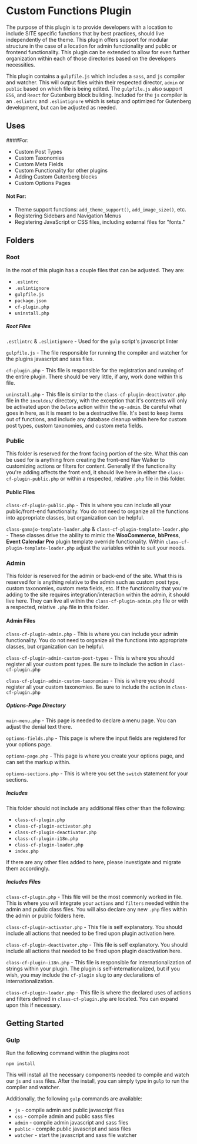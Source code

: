 # Custom Functions Plugin

The purpose of this plugin is to provide developers with a location to include SITE specific functions that by best practices, should live independently of the theme. This plugin offers support for modular structure in the case of a location for admin functionality and public or frontend functionality. This plugin can be extended to allow for even further organization within each of those directories based on the developers necessities.

This plugin contains a `gulpfile.js` which includes a `sass`, and `js` compiler and watcher. This will output files within their respected director, `admin` or `public` based on which file is being edited. The `gulpfile.js` also support `ES6`, and `React` for Gutenberg block building. Included for the `js` compiler is an `.eslintrc` and `.eslintignore` which is setup and optimized for Gutenberg development, but can be adjusted as needed.

## Uses
 
####For:

* Custom Post Types
* Custom Taxonomies
* Custom Meta Fields
* Custom Functionality for other plugins
* Adding Custom Gutenberg blocks
* Custom Options Pages

#### Not For:
* Theme support functions: `add_theme_support()`, `add_image_size()`, etc.
* Registering Sidebars and Navigation Menus
* Registering JavaScript or CSS files, including external files for "fonts."

## Folders

### Root
In the root of this plugin has a couple files that can be adjusted. They are:
* `.eslintrc`
* `.eslintignore`
* `gulpfile.js`
* `package.json`
* `cf-plugin.php`
* `uninstall.php`

##### Root Files
`.estlintrc` & `.eslintignore` - Used for the `gulp` script's javascript linter

`gulpfile.js` - The file responsible for running the compiler and watcher for the plugins javascript and sass files.

`cf-plugin.php` - This file is responsible for the registration and running of the entire plugin. There should be very little, if any, work done within this file.

`uninstall.php` - This file is similar to the `class-cf-plugin-deactivator.php` file in the `inculdes/` directory, with the exception that it's contents will only be activated upon the `Delete` action within the `wp-admin`. Be careful what goes in here, as it is meant to be a destructive file. It's best to keep items out of functions, and include any database cleanup within here for custom post types, custom taxonomies, and custom meta fields.

### Public
This folder is reserved for the front facing portion of the site. What this can be used for is anything from creating the front-end Nav Walker to customizing actions or filters for content. Generally if the functionality you're adding affects the front end, it should live here in either the `class-cf-plugin-public.php` or within a respected, relative `.php` file in this folder.

#### Public Files
`class-cf-plugin-public.php` - This is where you can include all your public/front-end functionality. You do not need to organize all the functions into appropriate classes, but organization can be helpful.

`class-gamajo-template-loader.php` & `class-cf-plugin-template-loader.php` - These classes drive the ability to mimic the **WooCommerce**, **bbPress**, **Event Calendar Pro** plugin template override functionality. Within `class-cf-plugin-template-loader.php` adjust the variables within to suit your needs.  

### Admin
This folder is reserved for the admin or back-end of the site. What this is reserved for is anything relative to the admin such as custom post type, custom taxonomies, custom meta fields, etc. If the functionality that you're adding to the site requires integration/interaction within the admin, it should live here. They can live all within the `class-cf-plugin-admin.php` file or with a respected, relative `.php` file in this folder.

#### Admin Files
`class-cf-plugin-admin.php` - This is where you can include your admin functionality. You do not need to organize all the functions into appropriate classes, but organization can be helpful.

`class-cf-plugin-admin-custom-post-types` - This is where you should register all your custom post types. Be sure to include the action in `class-cf-plugin.php`

`class-cf-plugin-admin-custom-taxonomies` - This is where you should register all your custom taxonomies. Be sure to include the action in `class-cf-plugin.php`

##### Options-Page Directory
`main-menu.php` - This page is needed to declare a menu page. You can adjust the denial text there.

`options-fields.php` - This page is where the input fields are registered for your options page.

`options-page.php` - This page is where you create your options page, and can set the markup within.

`options-sections.php` - This is where you set the `switch` statement for your sections.

##### Includes

This folder should not include any additional files other than the following:
* `class-cf-plugin.php`
* `class-cf-plugin-activator.php`
* `class-cf-plugin-deactivator.php`
* `class-cf-plugin-i18n.php`
* `class-cf-plugin-loader.php`
* `index.php`

If there are any other files added to here, please investigate and migrate them accordingly.

##### Includes Files

`class-cf-plugin.php` - This file will be the most commonly worked in file. This is where you will integrate your `actions` and `filters` needed within the admin and public class files. You will also declare any new `.php` files within the admin or public folders here.

`class-cf-plugin-activator.php` - This file is self explanatory. You should include all actions that needed to be fired upon plugin activation here.

`class-cf-plugin-deactivator.php` - This file is self explanatory. You should include all actions that needed to be fired upon plugin deactivation here.

`class-cf-plugin-i18n.php` - This file is responsible for internationalization of strings within your plugin. The plugin is self-internationalized, but if you wish, you may include the `cf-plugin` slug to any declarations of internationalization.

`class-cf-plugin-loader.php` - This file is where the declared uses of actions and filters defined in `class-cf-plugin.php` are located. You can expand upon this if necessary. 

## Getting Started

### Gulp
Run the following command within the plugins root

`npm install` 

This will install all the necessary components needed to compile and watch our `js` and `sass` files. After the install, you can simply type in `gulp` to run the compiler and watcher.

Additionally, the following `gulp` commands are available:
* `js`      - compile admin and public javascript files
* `css`     - compile admin and public sass files
* `admin`   - compile admin javascript and sass files
* `public`  - compile public javascript and sass files
* `watcher` - start the javascript and sass file watcher
